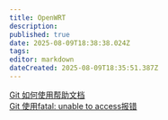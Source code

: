 ```yaml
---
title: OpenWRT
description: 
published: true
date: 2025-08-09T18:38:38.024Z
tags: 
editor: markdown
dateCreated: 2025-08-09T18:35:51.387Z
---
```


<div class="link-card-container">
  
  <div class="link-card">
    <a href="/zh/windows/Git使用帮助">Git 如何使用帮助文档</a>
  </div>
  <div class="link-card">
    <a href="/zh/windows/git_access报错">Git 使用fatal: unable to access报错</a>
  </div>
</div>